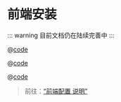 # 前端安装

::: warning
目前文档仍在陆续完善中
:::

<CodeGroup>
  <CodeGroupItem title="CDN" active>

@[code](../../code/quick-start/cdn.html)

  </CodeGroupItem>

  <CodeGroupItem title="YARN">

@[code](../../code/quick-start/yarn.ts)

  </CodeGroupItem>

  <CodeGroupItem title="NPM">
  
@[code](../../code/quick-start/npm.ts)

  </CodeGroupItem>
</CodeGroup>

> 前往：[“前端配置 说明”](/guide/frontend/config.html)
